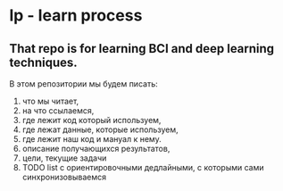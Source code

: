 # lp - learn process

## That repo is for learning BCI and deep learning techniques.

В этом репозитории мы будем писать:
1. что мы читает, 
2. на что ссылаемся,
3. где лежит код который используем,
4. где лежат данные, которые используем,
5. где лежит наш код и мануал к нему.
6. описание получающихся результатов,
7. цели, текущие задачи
8. TODO list с ориентировочными дедлайными, с которыми сами синхронизовываемся

